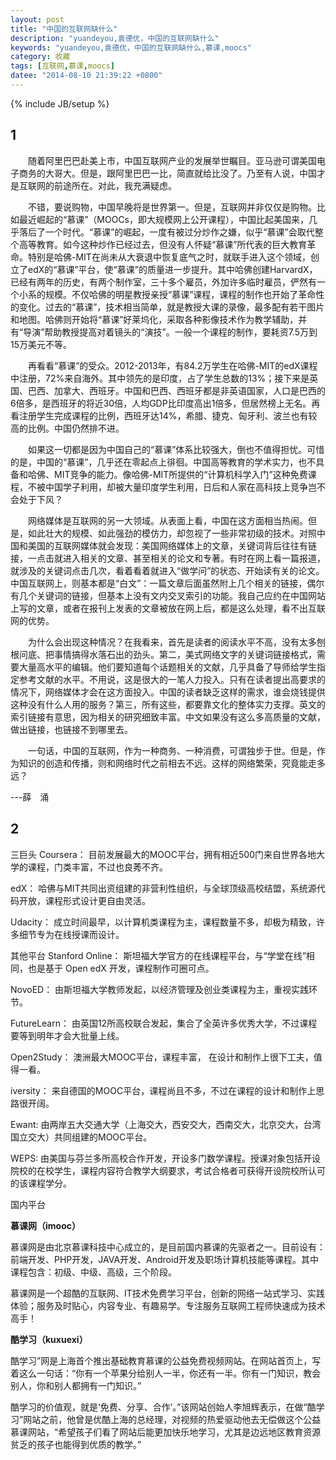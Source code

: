 ```yaml
---
layout: post
title: "中国的互联网缺什么"
description: "yuandeyou,袁德优，中国的互联网缺什么"
keywords: "yuandeyou,袁德优，中国的互联网缺什么,慕课,moocs"
category: 收藏
tags: [互联网,慕课,moocs]
datee: "2014-08-10 21:39:22 +0800"
---
```

{% include JB/setup %}

## 1 ##

　　随着阿里巴巴赴美上市，中国互联网产业的发展举世瞩目。亚马逊可谓美国电子商务的大哥大。但是，跟阿里巴巴一比，简直就给比没了。乃至有人说，中国才是互联网的前途所在。对此，我充满疑虑。

　　不错，要说购物，中国早晚将是世界第一。但是，互联网并非仅仅是购物。比如最近崛起的“慕课”（MOOCs，即大规模网上公开课程），中国比起美国来，几乎落后了一个时代。“慕课”的崛起，一度有被过分炒作之嫌，似乎“慕课”会取代整个高等教育。如今这种炒作已经过去，但没有人怀疑“慕课”所代表的巨大教育革命。特别是哈佛-MIT在尚未从大衰退中恢复底气之时，就联手进入这个领域，创立了edX的“慕课”平台，使“慕课”的质量进一步提升。其中哈佛创建HarvardX，已经有两年的历史，有两个制作室，三十多个雇员，外加许多临时雇员，俨然有一个小系的规模。不仅哈佛的明星教授亲授“慕课”课程，课程的制作也开始了革命性的变化。过去的“慕课”，技术相当简单，就是教授大课的录像，最多配有若干图片和地图。哈佛则开始将“慕课”好莱坞化，采取各种影像技术作为教学辅助，并有“导演”帮助教授提高对着镜头的“演技”。一般一个课程的制作，要耗资7.5万到15万美元不等。

<!-- more -->

　　再看看“慕课”的受众。2012-2013年，有84.2万学生在哈佛-MIT的edX课程中注册，72%来自海外。其中领先的是印度，占了学生总数的13%；接下来是英国、巴西、加拿大、西班牙。中国和巴西、西班牙都是非英语国家，人口是巴西的6倍多，是西班牙的将近30倍，人均GDP比印度高出1倍多，但居然榜上无名。再看注册学生完成课程的比例，西班牙达14%，希腊、捷克、匈牙利、波兰也有较高的比例。中国仍然排不进。

　　如果这一切都是因为中国自己的“慕课”体系比较强大，倒也不值得担忧。可惜的是，中国的“慕课”，几乎还在零起点上徘徊。中国高等教育的学术实力，也不具备和哈佛、MIT竞争的能力。像哈佛-MIT所提供的“计算机科学入门”这种免费课程，不被中国学子利用，却被大量印度学生利用，日后和人家在高科技上竞争岂不会处于下风？

　　网络媒体是互联网的另一大领域。从表面上看，中国在这方面相当热闹。但是，如此壮大的规模、如此强劲的模仿力，却忽视了一些非常初级的技术。对照中国和美国的互联网媒体就会发现：美国网络媒体上的文章，关键词背后往往有链接，一点击就进入相关的文章、甚至相关的论文和专著。有时在网上看一篇报道，就涉及的关键词点击几次，看着看着就进入“做学问”的状态、开始读有关的论文。中国互联网上，则基本都是“白文”：一篇文章后面虽然附上几个相关的链接，偶尔有几个关键词的链接，但基本上没有文内交叉索引的功能。我自己应约在中国网站上写的文章，或者在报刊上发表的文章被放在网上后，都是这么处理，看不出互联网的优势。

　　为什么会出现这种情况？在我看来，首先是读者的阅读水平不高，没有太多刨根问底、把事情搞得水落石出的劲头。第二，美式网络文字的关键词链接格式，需要大量高水平的编辑。他们要知道每个话题相关的文献，几乎具备了导师给学生指定参考文献的水平。不用说，这是很大的一笔人力投入。只有在读者提出高要求的情况下，网络媒体才会在这方面投入。中国的读者缺乏这样的需求，谁会烧钱提供这种没有什么人用的服务？第三，所有这些，都要靠文化的整体实力支撑。英文的索引链接有意思，因为相关的研究细致丰富。中文如果没有这么多高质量的文献，做出链接，也链接不到哪里去。

　　一句话，中国的互联网，作为一种商务、一种消费，可谓独步于世。但是，作为知识的创造和传播，则和网络时代之前相去不远。这样的网络繁荣，究竟能走多远？

   ---薛　涌

## 2 ##

三巨头
Coursera：
目前发展最大的MOOC平台，拥有相近500门来自世界各地大学的课程，门类丰富，不过也良莠不齐。

edX：
哈佛与MIT共同出资组建的非营利性组织，与全球顶级高校结盟，系统源代码开放，课程形式设计更自由灵活。

Udacity：
成立时间最早，以计算机类课程为主，课程数量不多，却极为精致，许多细节专为在线授课而设计。

其他平台
Stanford Online：
斯坦福大学官方的在线课程平台，与“学堂在线”相同，也是基于 Open edX 开发，课程制作可圈可点。

NovoED：
由斯坦福大学教师发起，以经济管理及创业类课程为主，重视实践环节。

FutureLearn：
由英国12所高校联合发起，集合了全英许多优秀大学，不过课程要等到明年才会大批量上线。

Open2Study：
澳洲最大MOOC平台，课程丰富， 在设计和制作上很下工夫，值得一看。

iversity：
来自德国的MOOC平台，课程尚且不多，不过在课程的设计和制作上思路很开阔。

Ewant:
由两岸五大交通大学（上海交大，西安交大，西南交大，北京交大，台湾国立交大）共同组建的MOOC平台。

WEPS:
由美国与芬兰多所高校合作开发，开设多门数学课程。授课对象包括开设院校的在校学生，课程内容符合教学大纲要求，考试合格者可获得开设院校所认可的该课程学分。

国内平台

**慕课网（imooc）**

慕课网是由北京慕课科技中心成立的，是目前国内慕课的先驱者之一。目前设有：前端开发、PHP开发，JAVA开发、Android开发及职场计算机技能等课程。其中课程包含：初级、中级、高级，三个阶段。

慕课网是一个超酷的互联网、IT技术免费学习平台，创新的网络一站式学习、实践体验；服务及时贴心，内容专业、有趣易学。专注服务互联网工程师快速成为技术高手！

**酷学习（kuxuexi）**

酷学习”网是上海首个推出基础教育慕课的公益免费视频网站。在网站首页上，写着这么一句话：“你有一个苹果分给别人一半，你还有一半。你有一门知识，教会别人，你和别人都拥有一门知识。”

酷学习的价值观，就是‘免费、分享、合作’。”该网站创始人李旭辉表示，在做“酷学习”网站之前，他曾是优酷上海的总经理，对视频的热爱驱动他去无偿做这个公益慕课网站，“希望孩子们看了网站后能更加快乐地学习，尤其是边远地区教育资源贫乏的孩子也能得到优质的教学。”
